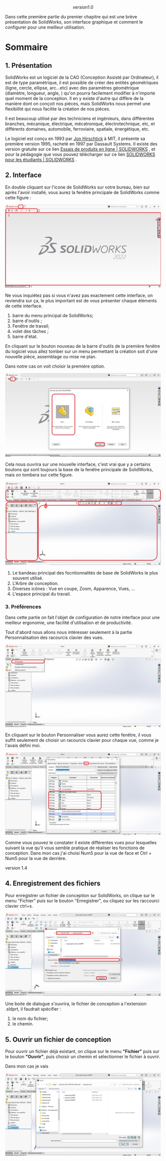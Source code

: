 $$version 1.0$$

Dans cette première partie du premier chapitre qui est une brève présentation de SolidWorks, son interface graphique et comment le configurer pour une meilleur utilisation.

# Sommaire

## 1. Présentation

SolidWorks est un logiciel de la CAO (Conception Assisté par Ordinateur), il est de type paramétrique, il est possible de créer des entités géométriques (ligne, cercle, ellipse, arc...etc) avec des paramètres géométrique (diamètre, longueur, angle, ) qu'on pourra facilement modifier à n'importe quel moment de la conception. Il en y existe d'autre qui diffère de la manière dont on conçoit nos pièces, mais SolidWorks nous permet une flexibilité qui nous facilite la création de nos pièces.

Il est beaucoup utilisé par des techniciens et ingénieurs, dans différentes branches, mécanique, électrique, mécatronique, électrotechnique, etc, et différents domaines, automobile, ferroviaire, spatiale, énergétique, etc.

Le logiciel est conçu en 1993 par [Jon Hirschtick](https://en.wikipedia.org/wiki/Jon_Hirschtick) à MIT, il présente sa première version 1995, racheté en 1997 par Dassault Systems. II existe des version gratuite   sur ce lien  [Essais de produits en ligne | SOLIDWORKS](https://www.solidworks.com/fr/online-product-trials)   , et  pour la pédagogie que vous pouvez télécharger sur ce lien  [SOLIDWORKS pour les étudiants | SOLIDWORKS](https://www.solidworks.com/fr/product/students) .    

## 2. Interface

En double cliquant sur l'icone de SolidWorks sur votre bureau, bien sur après l'avoir installé, vous aurez la fenêtre principale de SolidWorks comme cette figure :

![](../Attachements/interface_premiere.JPG)

Ne vous inquiétez pas si vous n'avez pas exactement cette interface, on reviendra sur ça, le plus important est de vous présenter chaque éléments de cette interface.

1. barre du menu principal de SolidWorks;
2. barre d'outils ;
3. Fenêtre de travail;
4. volet des tâches ; 
5. barre d'état.

En cliquant sur le bouton nouveau de la barre d'outils de la première fenêtre du logiciel  vous allez tomber sur un menu permettant la création soit d'une nouvelle pièce, assemblage ou mise ne plan.

Dans notre cas on voit choisir la première option.

![](../Attachements/interface_nouveau.JPG)

Cela nous ouvrira sur une nouvelle interface, c'est vrai que y a certains boutons qui sont toujours la base de la fenêtre principale de SolidWorks, mais on tombera sur cette figure.

![](../Attachements/interface.JPG)

1. Le bandeau principal des focntionnalités de base de SolidWorks le plus souvent utilisé.
2. L'Arbre de conception.
3. Diverses icônes : Vue en coupe, Zoom, Apparence, Vues, ...
4. L'espace principal du travail.

### 3. Préférences

Dans cette partie on fait l'objet de configuration de notre interface pour une meilleur ergonomie, une facilité d'utilisation et de productivité.

Tout d'abord nous allons nous intéresser seulement à la partie Personnalisation des racourcis clavier des vues.

![](../Attachements/interface_personnaliser.jpg)

En cliquant sur le bouton Personnaliser vous aurez cette fenêtre, il vous suffit seulement de choisir un racourcis clavier pour chaque vue, comme je l'avais défini moi.

![](../Attachements/interface_personnaliser_vues.jpg)

Comme vous pouvez le constater il existe différentes vues pour lesquelles suivant la vue qu'il vous semble pratique de réaliser les fonctions de conception. Dans mon cas j'ai choisi Num5 pour la vue de face et Ctrl + Num5 pour la vue de derrière.

 version 1.4

## 4. Enregistrement des fichiers

Pour enregistrer un fichier de conception sur SolidWorks, on clique sur le menu "Fichier" puis sur le  bouton "Enregistrer", ou cliquez sur les raccourci clavier ctrl+s.

![](../Attachements/enregistrer_piece.jpg)

Une boite de dialogue s'ouvrira, le fichier de conception a l'extension .sldprt, il faudrait spécifier :

1. le nom du fichier;
2. le chemin.

## 5. Ouvrir un fichier de conception

Pour ouvrir un fichier déjà existant, on clique sur le menu **"Fichier"** puis sur le bouton **"Ouvrir"**, puis choisir un chemin et sélectionner le fichier à ouvrir.

Dans mon cas je vais 

![](../Attachements/ouvrir_fichier.jpg)

